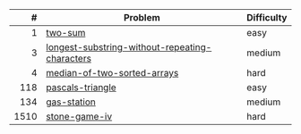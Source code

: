 |    # | Problem                                                                                                                        | Difficulty |
| ---: | ------------------------------------------------------------------------------------------------------------------------------ | ---------- |
|    1 | [two-sum](https://leetcode/problems/two-sum)                                                                                   | easy       |
|    3 | [longest-substring-without-repeating-characters](https://leetcode.com/problems/longest-substring-without-repeating-characters) | medium     |
|    4 | [median-of-two-sorted-arrays](https://leetcode/problems/median-of-two-sorted-arrays)                                           | hard       |
|  118 | [pascals-triangle](https://leetcode/problems/pascals-triangle)                                                                 | easy       |
|  134 | [gas-station](https://leetcode.com/problems/gas-station)                                                                       | medium     |
| 1510 | [stone-game-iv](https://leetcode.com/problems/stone-game-iv)                                                                   | hard       |
